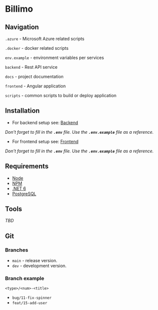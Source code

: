# Billimo

## Navigation

`.azure` - Microsoft Azure related scripts

`.docker` - docker related scripts

`env.example` - environment variables per services

`backend` - Rest API service

`docs` - project documentation

`frontend` - Angular application

`scripts` - common scripts to build or deploy application

## Installation

- For backend setup see: [Backend](./backend/)

_Don't forget to fill in the **`.env`** file. Use the **`.env.example`** file as a reference._

- For frontend setup see: [Frontend](./frontend/)

_Don't forget to fill in the **`.env`** file. Use the **`.env.example`** file as a reference._

## Requirements

- [Node](https://nodejs.org/en/download/)
- [NPM](https://www.npmjs.com/)
- [.NET 6](https://dotnet.microsoft.com/en-us/download/dotnet/6.0)
- [PostgreSQL](https://www.postgresql.org/download/)

## Tools
_TBD_

## Git

### Branches
- `main` - release version.
- `dev` - development version.

### Branch example

`<type>/<num>-<title>`

- `bug/11-fix-spinner`
- `feat/15-add-user`
